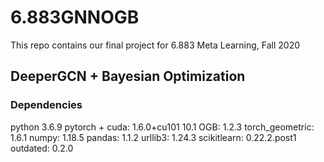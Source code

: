 # 6.883GNNOGB

This repo contains our final project for 6.883 Meta Learning, Fall 2020

## DeeperGCN + Bayesian Optimization

### Dependencies
python 3.6.9
pytorch + cuda:  1.6.0+cu101 10.1
OGB:  1.2.3
torch_geometric:  1.6.1
numpy:  1.18.5
pandas:  1.1.2
urllib3:  1.24.3
scikitlearn:  0.22.2.post1
outdated:  0.2.0
